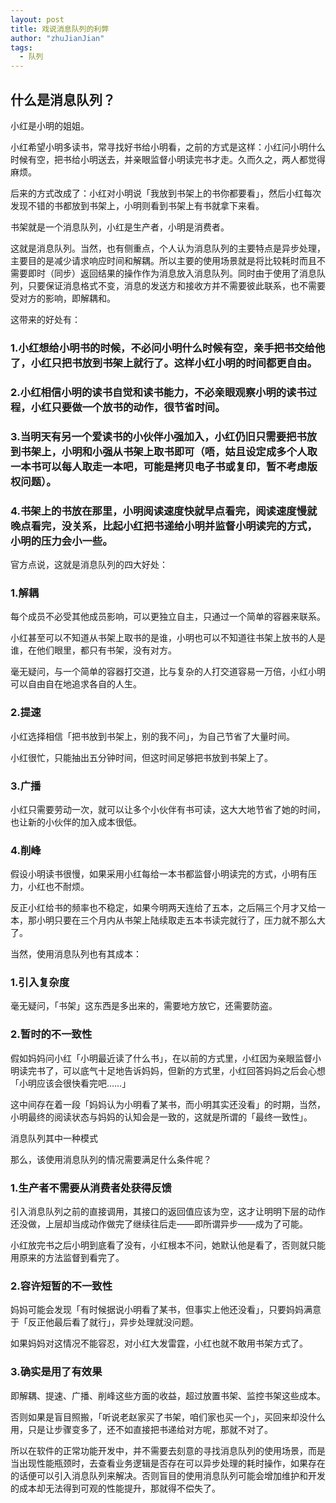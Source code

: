 ```yaml
---
layout: post
title: 戏说消息队列的利弊
author: "zhuJianJian"
tags:
  - 队列
--- 
```


## 什么是消息队列？

小红是小明的姐姐。

小红希望小明多读书，常寻找好书给小明看，之前的方式是这样：小红问小明什么时候有空，把书给小明送去，并亲眼监督小明读完书才走。久而久之，两人都觉得麻烦。

后来的方式改成了：小红对小明说「我放到书架上的书你都要看」，然后小红每次发现不错的书都放到书架上，小明则看到书架上有书就拿下来看。

书架就是一个消息队列，小红是生产者，小明是消费者。

这就是消息队列。当然，也有侧重点，个人认为消息队列的主要特点是异步处理，主要目的是减少请求响应时间和解耦。所以主要的使用场景就是将比较耗时而且不需要即时（同步）返回结果的操作作为消息放入消息队列。同时由于使用了消息队列，只要保证消息格式不变，消息的发送方和接收方并不需要彼此联系，也不需要受对方的影响，即解耦和。


这带来的好处有：

### 1.小红想给小明书的时候，不必问小明什么时候有空，亲手把书交给他了，小红只把书放到书架上就行了。这样小红小明的时间都更自由。

### 2.小红相信小明的读书自觉和读书能力，不必亲眼观察小明的读书过程，小红只要做一个放书的动作，很节省时间。

### 3.当明天有另一个爱读书的小伙伴小强加入，小红仍旧只需要把书放到书架上，小明和小强从书架上取书即可（唔，姑且设定成多个人取一本书可以每人取走一本吧，可能是拷贝电子书或复印，暂不考虑版权问题）。

### 4.书架上的书放在那里，小明阅读速度快就早点看完，阅读速度慢就晚点看完，没关系，比起小红把书递给小明并监督小明读完的方式，小明的压力会小一些。



官方点说，这就是消息队列的四大好处：

### 1.解耦

每个成员不必受其他成员影响，可以更独立自主，只通过一个简单的容器来联系。

小红甚至可以不知道从书架上取书的是谁，小明也可以不知道往书架上放书的人是谁，在他们眼里，都只有书架，没有对方。

毫无疑问，与一个简单的容器打交道，比与复杂的人打交道容易一万倍，小红小明可以自由自在地追求各自的人生。

###  2.提速

小红选择相信「把书放到书架上，别的我不问」，为自己节省了大量时间。

小红很忙，只能抽出五分钟时间，但这时间足够把书放到书架上了。

###  3.广播

小红只需要劳动一次，就可以让多个小伙伴有书可读，这大大地节省了她的时间，也让新的小伙伴的加入成本很低。

###  4.削峰

假设小明读书很慢，如果采用小红每给一本书都监督小明读完的方式，小明有压力，小红也不耐烦。

反正小红给书的频率也不稳定，如果今明两天连给了五本，之后隔三个月才又给一本，那小明只要在三个月内从书架上陆续取走五本书读完就行了，压力就不那么大了。



当然，使用消息队列也有其成本：

###  1.引入复杂度

毫无疑问，「书架」这东西是多出来的，需要地方放它，还需要防盗。

###  2.暂时的不一致性

假如妈妈问小红「小明最近读了什么书」，在以前的方式里，小红因为亲眼监督小明读完书了，可以底气十足地告诉妈妈，但新的方式里，小红回答妈妈之后会心想「小明应该会很快看完吧……」

这中间存在着一段「妈妈认为小明看了某书，而小明其实还没看」的时期，当然，小明最终的阅读状态与妈妈的认知会是一致的，这就是所谓的「最终一致性」。


消息队列其中一种模式

那么，该使用消息队列的情况需要满足什么条件呢？

###  1.生产者不需要从消费者处获得反馈

引入消息队列之前的直接调用，其接口的返回值应该为空，这才让明明下层的动作还没做，上层却当成动作做完了继续往后走——即所谓异步——成为了可能。

小红放完书之后小明到底看了没有，小红根本不问，她默认他是看了，否则就只能用原来的方法监督到看完了。

###  2.容许短暂的不一致性

妈妈可能会发现「有时候据说小明看了某书，但事实上他还没看」，只要妈妈满意于「反正他最后看了就行」，异步处理就没问题。

如果妈妈对这情况不能容忍，对小红大发雷霆，小红也就不敢用书架方式了。

### 3.确实是用了有效果

即解耦、提速、广播、削峰这些方面的收益，超过放置书架、监控书架这些成本。

否则如果是盲目照搬，「听说老赵家买了书架，咱们家也买一个」，买回来却没什么用，只是让步骤变多了，还不如直接把书递给对方呢，那就不对了。

所以在软件的正常功能开发中，并不需要去刻意的寻找消息队列的使用场景，而是当出现性能瓶颈时，去查看业务逻辑是否存在可以异步处理的耗时操作，如果存在的话便可以引入消息队列来解决。否则盲目的使用消息队列可能会增加维护和开发的成本却无法得到可观的性能提升，那就得不偿失了。